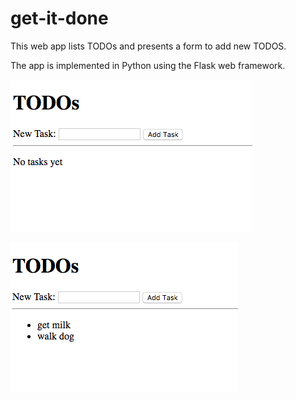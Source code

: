 # get-it-done

This web app lists TODOs and presents a form to add new TODOS.

The app is implemented in Python using the Flask web framework.

![EmptyTodos](EmptyTodos.png "Empty Todos")

![Todos](Todos.png "Todos")
